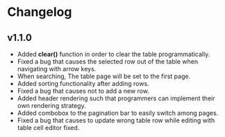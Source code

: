 # Changelog

## v1.1.0
* Added **clear()** function in order to clear the table programmatically.
* Fixed a bug that causes the selected row out of the table when navigating with arrow keys.
* When searching, The table page will be set to the first page.
* Added sorting functionality after adding rows.
* Fixed a bug that causes not to add a new row.
* Added header rendering such that programmers can implement their own rendering strategy.
* Added combobox to the pagination bar to easily switch among pages.
* Fixed a bug that causes to update wrong table row while editing with table cell editor fixed.